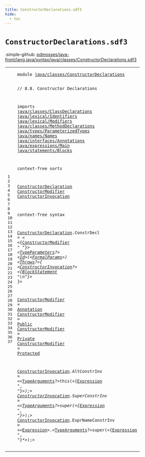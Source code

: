 ```yaml
---
title: ConstructorDeclarations.sdf3
hide:
  - toc
---
```


# `ConstructorDeclarations.sdf3`

:simple-github: [pdmosses/java-front/lang.java/syntax/java/classes/ConstructorDeclarations.sdf3]

[pdmosses/java-front/lang.java/syntax/java/classes/ConstructorDeclarations.sdf3]: https://github.com/pdmosses/java-front/blob/master/lang.java/syntax/java/classes/ConstructorDeclarations.sdf3 "The source file on GitHub"

<div class="sdf3"><table class="highlighttable"><tbody><tr><td class="linenos"><div class="linenodiv"><pre><span></span>1
2
3
4
5
6
7
8
9
10
11
12
13
14
15
16
17
18
19
20
21
22
23
24
25
26
27
28
29
30
31
32
33
34
35
36
37
</pre></div></td>
<td class="code"><pre><code><span class="keyword">module</span> <a href="../ClassDeclarations.sdf3/#java/classes/ConstructorDeclarations_351_387" id="java/classes/ConstructorDeclarations_7_43" title="Referenced at ../ClassDeclarations.sdf3 line 15; ../Main.sdf3 line 12">java/classes/ConstructorDeclarations</a>

<span class="layout">// 8.8. Constructor Declarations</span>

<span class="keyword">imports</span>
  <a href="../ClassDeclarations.sdf3/#java/classes/ClassDeclarations_7_37" id="java/classes/ClassDeclarations_89_119" title="Defined at ../ClassDeclarations.sdf3 line 1">java/classes/ClassDeclarations</a>
  <a href="../../lexical/Identifiers.sdf3/#java/lexical/Identifiers_7_31" id="java/lexical/Identifiers_122_146" title="Defined at ../../lexical/Identifiers.sdf3 line 1">java/lexical/Identifiers</a>
  <a href="../../lexical/Modifiers.sdf3/#java/lexical/Modifiers_7_29" id="java/lexical/Modifiers_149_171" title="Defined at ../../lexical/Modifiers.sdf3 line 1">java/lexical/Modifiers</a>
  <a href="../MethodDeclarations.sdf3/#java/classes/MethodDeclarations_7_38" id="java/classes/MethodDeclarations_174_205" title="Defined at ../MethodDeclarations.sdf3 line 1">java/classes/MethodDeclarations</a>
  <a href="../../types/ParameterizedTypes.sdf3/#java/types/ParameterizedTypes_7_36" id="java/types/ParameterizedTypes_208_237" title="Defined at ../../types/ParameterizedTypes.sdf3 line 1">java/types/ParameterizedTypes</a>
  <a href="../../names/Names.sdf3/#java/names/Names_7_23" id="java/names/Names_240_256" title="Defined at ../../names/Names.sdf3 line 1">java/names/Names</a>
  <a href="../../interfaces/Annotations.sdf3/#java/interfaces/Annotations_7_34" id="java/interfaces/Annotations_259_286" title="Defined at ../../interfaces/Annotations.sdf3 line 1">java/interfaces/Annotations</a>
  <a href="../../expressions/Main.sdf3/#java/expressions/Main_7_28" id="java/expressions/Main_289_310" title="Defined at ../../expressions/Main.sdf3 line 1">java/expressions/Main</a>
  <a href="../../statements/Blocks.sdf3/#java/statements/Blocks_7_29" id="java/statements/Blocks_313_335" title="Defined at ../../statements/Blocks.sdf3 line 1">java/statements/Blocks</a>

<span class="keyword">context-free sorts</span>

  <a href="../ClassDeclarations.sdf3/#ConstructorDeclaration_1595_1617" id="ConstructorDeclaration_359_381" title="Referenced at ../ClassDeclarations.sdf3 line 61">ConstructorDeclaration</a>
  <a href="#ConstructorModifier_496_515" id="ConstructorModifier_384_403" title="Referenced at line 25">ConstructorModifier</a>
  <a href="#ConstructorInvocation_578_599" id="ConstructorInvocation_406_427" title="Referenced at line 26">ConstructorInvocation</a>

<span class="keyword">context-free syntax</span>
  
  <a href="../ClassDeclarations.sdf3/#ConstructorDeclaration_1595_1617" id="ConstructorDeclaration_454_476" title="Referenced at ../ClassDeclarations.sdf3 line 61">ConstructorDeclaration</a>.<span class="cons_Constructor"><span id="ConstrDecl_477_487" title="Not referenced locally, nor via imports">ConstrDecl</span></span> = &lt;
  &lt;{<a href="#ConstructorModifier_384_403" id="ConstructorModifier_496_515" title="Defined at line 19, 30, 31, 32, 33">ConstructorModifier</a> <span class="cons_Lit">" "</span>}*&gt; &lt;<a href="../ClassDeclarations.sdf3/#TypeParameters_567_581" id="TypeParameters_524_538" title="Defined at ../ClassDeclarations.sdf3 line 25, 50">TypeParameters</a>?&gt; &lt;<a href="../../lexical/Identifiers.sdf3/#Id_141_143" id="Id_542_544" title="Defined at ../../lexical/Identifiers.sdf3 line 15, 23">Id</a>&gt;<span class="cons_String">(</span>&lt;<a href="../MethodDeclarations.sdf3/#FormalParams_415_427" id="FormalParams_547_559" title="Defined at ../MethodDeclarations.sdf3 line 23, 62, 63, 64, 65, 66">FormalParams</a>&gt;<span class="cons_String">)</span> &lt;<a href="../MethodDeclarations.sdf3/#Throws_344_350" id="Throws_563_569" title="Defined at ../MethodDeclarations.sdf3 line 18, 42">Throws</a>?&gt;<span class="cons_String">{</span>
    &lt;<a href="#ConstructorInvocation_406_427" id="ConstructorInvocation_578_599" title="Defined at line 20, 35, 36, 37">ConstructorInvocation</a>?&gt;
    &lt;{<a href="../../statements/Blocks.sdf3/#BlockStatement_193_207" id="BlockStatement_608_622" title="Defined at ../../statements/Blocks.sdf3 line 13, 21, 22, 23">BlockStatement</a> <span class="cons_Lit">"\n"</span>}*&gt;
  <span class="cons_String">}</span>&gt;
  
  <a href="#ConstructorModifier_496_515" id="ConstructorModifier_641_660" title="Referenced at line 25">ConstructorModifier</a> = <a href="../../interfaces/Annotations.sdf3/#Annotation_158_168" id="Annotation_663_673" title="Defined at ../../interfaces/Annotations.sdf3 line 12, 19, 20, 21">Annotation</a>
  <a href="#ConstructorModifier_496_515" id="ConstructorModifier_676_695" title="Referenced at line 25">ConstructorModifier</a> = <a href="../../lexical/Modifiers.sdf3/#Public_201_207" id="Public_698_704" title="Defined at ../../lexical/Modifiers.sdf3 line 14, 29">Public</a>
  <a href="#ConstructorModifier_496_515" id="ConstructorModifier_707_726" title="Referenced at line 25">ConstructorModifier</a> = <a href="../../lexical/Modifiers.sdf3/#Private_179_186" id="Private_729_736" title="Defined at ../../lexical/Modifiers.sdf3 line 12, 27">Private</a>
  <a href="#ConstructorModifier_496_515" id="ConstructorModifier_739_758" title="Referenced at line 25">ConstructorModifier</a> = <a href="../../lexical/Modifiers.sdf3/#Protected_189_198" id="Protected_761_770" title="Defined at ../../lexical/Modifiers.sdf3 line 13, 28">Protected</a>
  
  <a href="#ConstructorInvocation_578_599" id="ConstructorInvocation_776_797" title="Referenced at line 26">ConstructorInvocation</a>.<span class="cons_Constructor"><span id="AltConstrInv_798_810" title="Not referenced locally, nor via imports">AltConstrInv</span></span>      = &lt;&lt;<a href="../../types/ParameterizedTypes.sdf3/#TypeArguments_157_170" id="TypeArguments_820_833" title="Defined at ../../types/ParameterizedTypes.sdf3 line 11, 17">TypeArguments</a>?&gt;<span class="cons_String">this(</span>&lt;{<a href="../../expressions/Main.sdf3/#Expression_459_469" id="Expression_842_852" title="Defined at ../../expressions/Main.sdf3 line 21">Expression</a> <span class="cons_Lit">", "</span>}*&gt;<span class="cons_String">);</span>&gt;
  <a href="#ConstructorInvocation_578_599" id="ConstructorInvocation_866_887" title="Referenced at line 26">ConstructorInvocation</a>.<span class="cons_Constructor"><span id="SuperConstrInv_888_902" title="Not referenced locally, nor via imports">SuperConstrInv</span></span>    = &lt;&lt;<a href="../../types/ParameterizedTypes.sdf3/#TypeArguments_157_170" id="TypeArguments_910_923" title="Defined at ../../types/ParameterizedTypes.sdf3 line 11, 17">TypeArguments</a>?&gt;<span class="cons_String">super(</span>&lt;{<a href="../../expressions/Main.sdf3/#Expression_459_469" id="Expression_933_943" title="Defined at ../../expressions/Main.sdf3 line 21">Expression</a> <span class="cons_Lit">", "</span>}*&gt;<span class="cons_String">);</span>&gt;
  <a href="#ConstructorInvocation_578_599" id="ConstructorInvocation_957_978" title="Referenced at line 26">ConstructorInvocation</a>.<span class="cons_Constructor"><span id="ExprNameConstrInv_979_996" title="Not referenced locally, nor via imports">ExprNameConstrInv</span></span> = &lt;&lt;<a href="../../expressions/Main.sdf3/#Expression_459_469" id="Expression_1001_1011" title="Defined at ../../expressions/Main.sdf3 line 21">Expression</a>&gt;<span class="cons_String">.</span>&lt;<a href="../../types/ParameterizedTypes.sdf3/#TypeArguments_157_170" id="TypeArguments_1014_1027" title="Defined at ../../types/ParameterizedTypes.sdf3 line 11, 17">TypeArguments</a>?&gt;<span class="cons_String">super(</span>&lt;{<a href="../../expressions/Main.sdf3/#Expression_459_469" id="Expression_1037_1047" title="Defined at ../../expressions/Main.sdf3 line 21">Expression</a> <span class="cons_Lit">", "</span>}*&gt;<span class="cons_String">);</span>&gt;
</code></pre></td></tr></tbody></table></div>